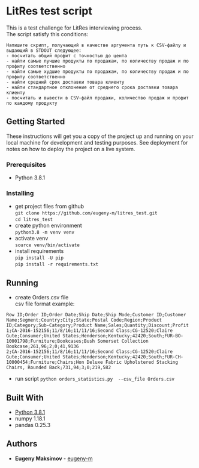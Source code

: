 # LitRes test script

This is a test challenge for LitRes interviewing process.  
The script satisfy this conditions:

```
Напишите скрипт, получающий в качестве аргумента путь к CSV-файлу и выдающий в STDOUT следующее:
- посчитать общий профит с точностью до цента
- найти самые лучшие продукты по продажам, по количеству продаж и по профиту соответственно
- найти самые худшие продукты по продажам, по количеству продаж и по профиту соответственно
- найти средний срок доставки товара клиенту
- найти стандартное отклонение от среднего срока доставки товара клиенту
- посчитать и вывести в CSV-файл продажи, количество продаж и профит по каждому продукту
``` 

## Getting Started

These instructions will get you a copy of the project up and running on your local machine for development and testing purposes. See deployment for notes on how to deploy the project on a live system.

### Prerequisites

* Python 3.8.1

### Installing

* get project files from github  
`git clone https://github.com/eugeny-m/litres_test.git`  
`cd litres_test`
* create python environment  
`python3.8 -m venv venv`
* activate venv  
`source venv/bin/activate`
* install requirements  
`pip install -U pip`  
`pip install -r requirements.txt`

## Running

* create Orders.csv file   
csv file format example:
```
Row ID;Order ID;Order Date;Ship Date;Ship Mode;Customer ID;Customer Name;Segment;Country;City;State;Postal Code;Region;Product ID;Category;Sub-Category;Product Name;Sales;Quantity;Discount;Profit
1;CA-2016-152156;11/8/16;11/11/16;Second Class;CG-12520;Claire Gute;Consumer;United States;Henderson;Kentucky;42420;South;FUR-BO-10001798;Furniture;Bookcases;Bush Somerset Collection Bookcase;261,96;2;0;41,9136
2;CA-2016-152156;11/8/16;11/11/16;Second Class;CG-12520;Claire Gute;Consumer;United States;Henderson;Kentucky;42420;South;FUR-CH-10000454;Furniture;Chairs;Hon Deluxe Fabric Upholstered Stacking Chairs, Rounded Back;731,94;3;0;219,582
```
* run script `python orders_statistics.py  --csv_file Orders.csv`


## Built With

* [Python 3.8.1](https://www.python.org)
* numpy 1.18.1
* pandas 0.25.3

## Authors

* **Eugeny Maksimov** -  [eugeny-m](https://github.com/eugeny-m)  
